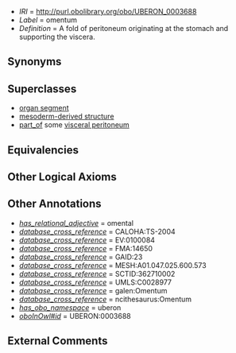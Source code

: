  * *IRI* = http://purl.obolibrary.org/obo/UBERON_0003688
 * *Label* = omentum
 * *Definition* = A fold of peritoneum originating at the stomach and supporting the viscera.

## Synonyms


## Superclasses

 * [organ segment](../../UBERON/63/UBERON_0000063.md)
 * [mesoderm-derived structure](../../UBERON/20/UBERON_0004120.md)
 * [part_of](../../BFO/50/BFO_0000050.md) some [visceral peritoneum](../../UBERON/78/UBERON_0001178.md)

## Equivalencies


## Other Logical Axioms


## Other Annotations

 * *[has_relational_adjective](../../UBPROP/07/UBPROP_0000007.md)* = omental
 * *[database_cross_reference](../../ef/oboInOwl#hasDbXref.md)* = CALOHA:TS-2004
 * *[database_cross_reference](../../ef/oboInOwl#hasDbXref.md)* = EV:0100084
 * *[database_cross_reference](../../ef/oboInOwl#hasDbXref.md)* = FMA:14650
 * *[database_cross_reference](../../ef/oboInOwl#hasDbXref.md)* = GAID:23
 * *[database_cross_reference](../../ef/oboInOwl#hasDbXref.md)* = MESH:A01.047.025.600.573
 * *[database_cross_reference](../../ef/oboInOwl#hasDbXref.md)* = SCTID:362710002
 * *[database_cross_reference](../../ef/oboInOwl#hasDbXref.md)* = UMLS:C0028977
 * *[database_cross_reference](../../ef/oboInOwl#hasDbXref.md)* = galen:Omentum
 * *[database_cross_reference](../../ef/oboInOwl#hasDbXref.md)* = ncithesaurus:Omentum
 * *[has_obo_namespace](../../ce/oboInOwl#hasOBONamespace.md)* = uberon
 * *[oboInOwl#id](../../id/oboInOwl#id.md)* = UBERON:0003688

## External Comments

